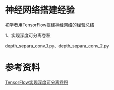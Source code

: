 # 神经网络搭建经验
初学者用TensorFlow搭建神经网络的经验总结

1、实现深度可分离卷积

depth_separa_conv_1.py、depth_separa_conv_2.py  

# 参考资料
[TensorFlow实现深度可分离卷积](https://blog.csdn.net/MOU_IT/article/details/82713232)
